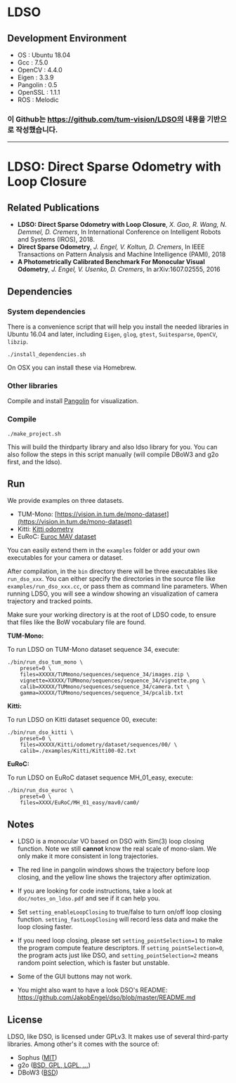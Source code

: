 # LDSO

## Development Environment
- OS : Ubuntu 18.04
- Gcc : 7.5.0
- OpenCV : 4.4.0
- Eigen : 3.3.9
- Pangolin : 0.5
- OpenSSL : 1.1.1
- ROS : Melodic


### 이 Github는 https://github.com/tum-vision/LDSO의 내용을 기반으로 작성했습니다.
--------------------------------------
# LDSO: Direct Sparse Odometry with Loop Closure

## Related Publications

 * **LDSO: Direct Sparse Odometry with Loop Closure**, *X. Gao, R. Wang, N. Demmel, D. Cremers*,
   In International Conference on Intelligent Robots and Systems (IROS), 2018.
 * **Direct Sparse Odometry**, *J. Engel, V. Koltun, D. Cremers*,
   In IEEE Transactions on Pattern Analysis and Machine Intelligence (PAMI), 2018
 * **A Photometrically Calibrated Benchmark For Monocular Visual Odometry**, *J. Engel, V. Usenko, D. Cremers*,
   In arXiv:1607.02555, 2016

## Dependencies

### System dependencies

There is a convenience script that will help you install the needed
libraries in Ubuntu 16.04 and later, including `Eigen`, `glog`,
`gtest`, `Suitesparse`, `OpenCV`, `libzip`.

```
./install_dependencies.sh
```

On OSX you can install these via Homebrew.

### Other libraries

Compile and install
[Pangolin](https://github.com/stevenlovegrove/Pangolin) for
visualization.
 
### Compile
 
 ```
 ./make_project.sh
 ```

This will build the thirdparty library and also ldso library for
you. You can also follow the steps in this script manually (will
compile DBoW3 and g2o first, and the ldso).

## Run

We provide examples on three datasets.
 - TUM-Mono: [https://vision.in.tum.de/mono-dataset](https://vision.in.tum.de/mono-dataset)
 - Kitti: [Kitti odometry](http://www.cvlibs.net/datasets/kitti/eval_odometry.php)
 - EuRoC: [Euroc MAV dataset](https://projects.asl.ethz.ch/datasets/doku.php?id=kmavvisualinertialdatasets)

You can easily extend them in the `examples` folder or add your own
executables for your camera or dataset.

After compilation, in the `bin` directory there will be three
executables like `run_dso_xxx`. You can either specify the directories
in the source file like `examples/run_dso_xxx.cc`, or pass them as
command line parameters. When running LDSO, you will see a window
showing an visualization of camera trajectory and tracked points.

Make sure your working directory is at the root of LDSO code, to
ensure that files like the BoW vocabulary file are found.

**TUM-Mono:**

To run LDSO on TUM-Mono dataset sequence 34, execute:

```
./bin/run_dso_tum_mono \
    preset=0 \
    files=XXXXX/TUMmono/sequences/sequence_34/images.zip \
    vignette=XXXXX/TUMmono/sequences/sequence_34/vignette.png \
    calib=XXXXX/TUMmono/sequences/sequence_34/camera.txt \
    gamma=XXXXX/TUMmono/sequences/sequence_34/pcalib.txt
```

**Kitti:**

To run LDSO on Kitti dataset sequence 00, execute:

```
./bin/run_dso_kitti \
    preset=0 \
    files=XXXXX/Kitti/odometry/dataset/sequences/00/ \
    calib=./examples/Kitti/Kitti00-02.txt
```

**EuRoC:**

To run LDSO on EuRoC dataset sequence MH_01_easy, execute:

```
./bin/run_dso_euroc \
    preset=0 \
    files=XXXX/EuRoC/MH_01_easy/mav0/cam0/
```

## Notes

 - LDSO is a monocular VO based on DSO with Sim(3) loop closing
   function. Note we still **cannot** know the real scale of
   mono-slam. We only make it more consistent in long trajectories.
   
 - The red line in pangolin windows shows the trajectory before loop
   closing, and the yellow line shows the trajectory after
   optimization.
   
 - If you are looking for code instructions, take a look at
   `doc/notes_on_ldso.pdf` and see if it can help you.
 
 - Set `setting_enableLoopClosing` to true/false to turn on/off loop
   closing function. `setting_fastLoopClosing` will record less data and
   make the loop closing faster.
   
 - If you need loop closing, please set `setting_pointSelection=1` to
   make the program compute feature descriptors. If
   `setting_pointSelection=0`, the program acts just like DSO, and
   `setting_pointSelection=2` means random point selection, which is
   faster but unstable.
   
 - Some of the GUI buttons may not work.
   
 - You might also want to have a look DSO's README:
   https://github.com/JakobEngel/dso/blob/master/README.md

## License

LDSO, like DSO, is licensed under GPLv3. It makes use of several
third-party libraries. Among other's it comes with the source of:
 - Sophus ([MIT](https://github.com/strasdat/Sophus/blob/master/LICENSE.txt))
 - g2o ([BSD, GPL, LGPL, ...](https://github.com/RainerKuemmerle/g2o/blob/master/README.md))
 - DBoW3 ([BSD](https://github.com/raulmur/ORB_SLAM2/blob/master/Thirdparty/DBoW2/LICENSE.txt))
